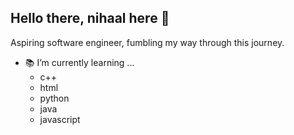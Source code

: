 ## Hello there, nihaal here 👋
Aspiring software engineer, fumbling my way through this journey.

- 📚 I’m currently learning ... 
  * c++
  * html
  * python
  * java
  * javascript
